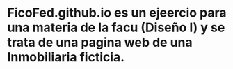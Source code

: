# FicoFed.github.io es un ejeercio para una materia de la facu (Diseño I) y se trata de una pagina web de una Inmobiliaria ficticia.
